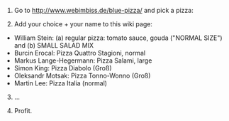 1) Go to http://www.webimbiss.de/blue-pizza/ and pick a pizza:

2) Add your choice + your name to this wiki page:

  * William Stein: (a) regular pizza: tomato sauce, gouda ("NORMAL SIZE") and (b) SMALL SALAD MIX
  * Burcin Erocal: Pizza Quattro Stagioni, normal
  * Markus Lange-Hegermann: Pizza Salami, large
  * Simon King: Pizza Diabolo (Groß)
  * Oleksandr Motsak: Pizza Tonno-Wonno (Groß)
  * Martin Lee: Pizza Italia (normal)
3) ...

4) Profit.
